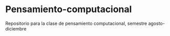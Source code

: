 # Pensamiento-computacional
Repositorio para la clase de pensamiento computacional, semestre agosto-diciembre
